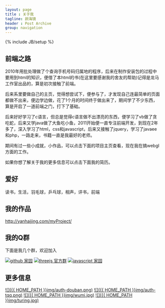 ```yaml
---
layout: page
title : 关于我
tagline: 颜海镜
header : Post Archive
group: navigation
---
```

{% include JB/setup %}

## 前端之路 ##

2010年用批处理做了个查询手机号码归属地的程序，后来在制作安装包的过程中要用到html的知识，便借了本html的书(在这里要感谢我的舍友的帮助)记得是龙马工作室出品的，算是初次接触了前端。

后来系里要做自己的主页，觉得想尝试下，便参与了，才发现自己连最简单的页面都做不出来，便边学边做，花了1个月的时间终于做出来了，期间学了不少东西，算是开启了一道前端之门，打下了基础。
  
后来好好学习了c语言，但总是觉得c语言做不出漂亮的东西，便学习了vb做了贪吃蛇，后来又学java做了大鱼吃小鱼，2011开始便一直专注前端开发，到现在2年多了，深入学习了html，css和javascript，后来又接触了jquery，学习了javaee和php，一路走来，书籍一直是我最好的老师。

期间有过一些小成就，小作品，可以点击下面的项目主页查看，现在我在搞webgl方面的工作。

如果你想了解关于我的更多信息可以点击下面我的简历。

## 爱好 ##

读书，生活，羽毛球，乒乓球，相声，评书，前端

## 我的作品 ##

<a target="_blank" href="http://yanhaijing.com/myProject/" title="我的作品">http://yanhaijing.com/myProject/</a>

## 我的Q群 ##
下面是我几个群，欢迎加入

<a target="_blank" href="http://shang.qq.com/wpa/qunwpa?idkey=2abbc3c1882f4250778a56919845e48892a83a41ba8111fa48a315d008accb60"><img border="0" src="http://pub.idqqimg.com/wpa/images/group.png" alt="github 家园" title="github 家园"></a>
<a target="_blank" href="http://shang.qq.com/wpa/qunwpa?idkey=e14aef34b7f3defcfa13e8d1764eb53ea3c36db31665a3815df3db8c97237ff5"><img border="0" src="http://pub.idqqimg.com/wpa/images/group.png" alt="threejs 官方群" title="threejs 官方群"></a>
<a target="_blank" href="http://shang.qq.com/wpa/qunwpa?idkey=310a309679ba9b185b18f01b86afba964d0736b9599ed13be8d49de1e609d6d6"><img border="0" src="http://pub.idqqimg.com/wpa/images/group.png" alt="javascript 家园" title="javascript 家园"></a>

## 更多信息 ##

[![]({{ HOME_PATH }}img/auth-douban.png)](http://www.douban.com/people/yanhaijing/ "我的豆瓣")
[![]({{ HOME_PATH }}img/auth-tqq.png)](http://t.qq.com/web_javascript "我的腾讯微博")
[![]({{ HOME_PATH }}img/wumi.jpg)](http://www.wumii.com/user/178847715440404 "我的无觅")
[![]({{ HOME_PATH }}img/turing.jpg)](http://www.ituring.com.cn/users/121364 "我的图灵")
  
